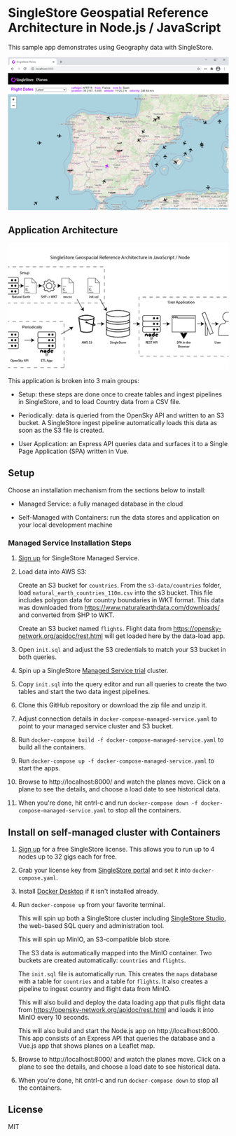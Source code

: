 SingleStore Geospatial Reference Architecture in Node.js / JavaScript
=====================================================================

This sample app demonstrates using Geography data with SingleStore.

![SingleStore Planes](app-screenshot.png)


## Application Architecture

![Application Architecture](airplane-architecture.png)

This application is broken into 3 main groups:

- Setup: these steps are done once to create tables and ingest pipelines in SingleStore, and to load Country data from a CSV file.

- Periodically: data is queried from the OpenSky API and written to an S3 bucket.  A SingleStore ingest pipeline automatically loads this data as soon as the S3 file is created.

- User Application: an Express API queries data and surfaces it to a Single Page Application (SPA) written in Vue.


## Setup

Choose an installation mechanism from the sections below to install:

- Managed Service: a fully managed database in the cloud

- Self-Managed with Containers: run the data stores and application on your local development machine


### Managed Service Installation Steps

1. [Sign up](https://msql.co/2E8aBa2) for SingleStore Managed Service.

2. Load data into AWS S3:

   Create an S3 bucket for `countries`.  From the `s3-data/countries` folder, load `natural_earth_countries_110m.csv` into the s3 bucket.  This file includes polygon data for country boundaries in WKT format.  This data was downloaded from https://www.naturalearthdata.com/downloads/ and converted from SHP to WKT.

   Create an S3 bucket named `flights`.  Flight data from https://opensky-network.org/apidoc/rest.html will get loaded here by the data-load app.

3. Open `init.sql` and adjust the S3 credentials to match your S3 bucket in both queries.

4. Spin up a SingleStore [Managed Service trial](https://msql.co/3iQ0SE8) cluster.

5. Copy `init.sql` into the query editor and run all queries to create the two tables and start the two data ingest pipelines.

6. Clone this GitHub repository or download the zip file and unzip it.

7. Adjust connection details in `docker-compose-managed-service.yaml` to point to your managed service cluster and S3 bucket.

8. Run `docker-compose build -f docker-compose-managed-service.yaml` to build all the containers.

9. Run `docker-compose up -f docker-compose-managed-service.yaml` to start the apps.

10. Browse to http://localhost:8000/ and watch the planes move.  Click on a plane to see the details, and choose a load date to see historical data.

11. When you're done, hit cntrl-c and run `docker-compose down -f docker-compose-managed-service.yaml` to stop all the containers.


## Install on self-managed cluster with Containers

1. [Sign up](https://msql.co/2E8aBa2) for a free SingleStore license. This allows you to run up to 4 nodes up to 32 gigs each for free.

2. Grab your license key from [SingleStore portal](https://msql.co/3fZoxjO) and set it into `docker-compose.yaml`.

3. Install [Docker Desktop](https://www.docker.com/products/docker-desktop) if it isn't installed already.

4. Run `docker-compose up` from your favorite terminal.

   This will spin up both a SingleStore cluster including [SingleStore Studio](https://localhost:8080), the web-based SQL query and administration tool.

   This will spin up MinIO, an S3-compatible blob store.

   The S3 data is automatically mapped into the MinIO container.  Two buckets are created automatically: `countries` and `flights`.

   The `init.sql` file is automatically run.  This creates the `maps` database with a table for `countries` and a table for `flights`.  It also creates a pipeline to ingest country and flight data from MinIO.

   This will also build and deploy the data loading app that pulls flight data from https://opensky-network.org/apidoc/rest.html and loads it into MinIO every 10 seconds.

   This will also build and start the Node.js app on http://localhost:8000.  This app consists of an Express API that queries the database and a Vue.js app that shows planes on a Leaflet map.

5. Browse to http://localhost:8000/ and watch the planes move.  Click on a plane to see the details, and choose a load date to see historical data.

6. When you're done, hit cntrl-c and run `docker-compose down` to stop all the containers.


## License

MIT
